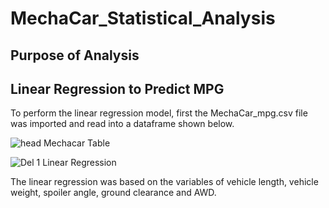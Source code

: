 # MechaCar_Statistical_Analysis

## Purpose of Analysis

## Linear Regression to Predict MPG

To perform the linear regression model, first the MechaCar_mpg.csv file was imported and read into a dataframe shown below.

![head Mechacar Table](https://user-images.githubusercontent.com/100876517/177061440-014779bd-8701-4d0b-8ffb-523e0da762a2.png)


![Del 1 Linear Regression](https://user-images.githubusercontent.com/100876517/177061444-c90b31ff-3311-48fd-8a2b-fe1206a08cb6.png)

The linear regression was based on the variables of vehicle length, vehicle weight, spoiler angle, ground clearance and AWD.
